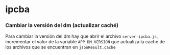 # ipcba

### Cambiar la versión del dm (actualizar caché)

Para cambiar la versión del dm hay que abrir el archivo ``server-ipcba.js``, incrementar el valor de la variable ``APP_DM_VERSION`` que actualiza la cache de los archivos que se encuentran en ``jsonResult.cache``